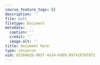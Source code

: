 ```yaml
---
course_feature_tags: []
description: ''
file: null
filetype: Document
metadata:
  caption: ''
  credit: ''
  image-alt: ''
title: document here
type: resource
uid: d2204b2b-903f-4a34-bd69-89741878f8f2
---
```

